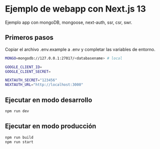 # Ejemplo de webapp con Next.js 13

Ejemplo app con mongoDB, mongoose, next-auth, ssr, csr, swr.

## Primeros pasos

Copiar el archivo .env.example a .env y completar las variables de entorno.

```bash
MONGO=mongodb://127.0.0.1:27017/<databasename> # local

GOOGLE_CLIENT_ID=
GOOGLE_CLIENT_SECRET=

NEXTAUTH_SECRET="123456"
NEXTAUTH_URL="http://localhost:3000"
```

## Ejecutar en modo desarrollo

```bash
npm run dev
```

## Ejecutar en modo producción

```bash
npm run build
npm run start
```

